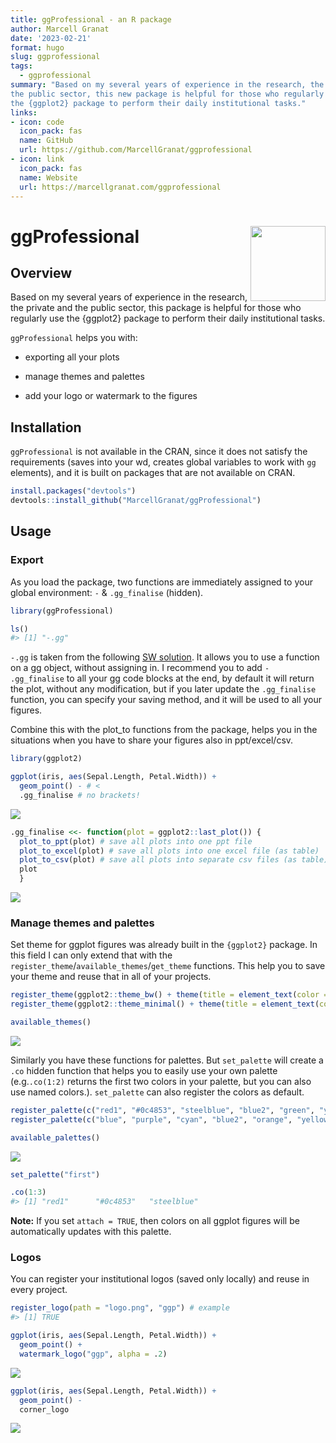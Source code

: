 ```yaml
---
title: ggProfessional - an R package
author: Marcell Granat
date: '2023-02-21'
format: hugo
slug: ggprofessional
tags:
  - ggprofessional
summary: "Based on my several years of experience in the research, the private and
the public sector, this new package is helpful for those who regularly use
the {ggplot2} package to perform their daily institutional tasks."
links:
- icon: code
  icon_pack: fas
  name: GitHub
  url: https://github.com/MarcellGranat/ggprofessional
- icon: link
  icon_pack: fas
  name: Website
  url: https://marcellgranat.com/ggprofessional
---
```



# ggProfessional <img src="featured.png" align="right" width="120px" />

## Overview

Based on my several years of experience in the research, the private and
the public sector, this package is helpful for those who regularly use
the {ggplot2} package to perform their daily institutional tasks.

`ggProfessional` helps you with:

- exporting all your plots

- manage themes and palettes

- add your logo or watermark to the figures

## Installation

`ggProfessional` is not available in the CRAN, since it does not satisfy
the requirements (saves into your wd, creates global variables to work
with `gg` elements), and it is built on packages that are not available
on CRAN.

``` r
install.packages("devtools")
devtools::install_github("MarcellGranat/ggProfessional")
```

## Usage

### Export

As you load the package, two functions are immediately assigned to your
global environment: `-` & `.gg_finalise` (hidden).

``` r
library(ggProfessional)
```

``` r
ls()
#> [1] "-.gg"
```

`-.gg` is taken from the following [SW
solution](https://stackoverflow.com/questions/40637088/how-to-pipe-forward-a-ggplot-object).
It allows you to use a function on a gg object, without assigning in. I
recommend you to add `- .gg_finalise` to all your gg code blocks at the
end, by default it will return the plot, without any modification, but
if you later update the `.gg_finalise` function, you can specify your
saving method, and it will be used to all your figures.

Combine this with the plot_to<filetype> functions from the package,
helps you in the situations when you have to share your figures also in
ppt/excel/csv.

``` r
library(ggplot2)

ggplot(iris, aes(Sepal.Length, Petal.Width)) +
  geom_point() - # <
  .gg_finalise # no brackets!
```
<img src="https://raw.githubusercontent.com/MarcellGranat/ggprofessional/main/man/figures/unnamed-chunk-5-1.png" align="center" />


``` r
.gg_finalise <<- function(plot = ggplot2::last_plot()) {
  plot_to_ppt(plot) # save all plots into one ppt file
  plot_to_excel(plot) # save all plots into one excel file (as table)
  plot_to_csv(plot) # save all plots into separate csv files (as table)
  plot
  }
```

<img src="https://raw.githubusercontent.com/MarcellGranat/ggprofessional/main/man/figures/meme.png" align="center" />

### Manage themes and palettes

Set theme for ggplot figures was already built in the `{ggplot2}`
package. In this field I can only extend that with the
`register_theme`/`available_themes`/`get_theme` functions. This help you
to save your theme and reuse that in all of your projects.

``` r
register_theme(ggplot2::theme_bw() + theme(title = element_text(color = "red")), name = "rbw")
register_theme(ggplot2::theme_minimal() + theme(title = element_text(color = "green")), name = "gminimal")
```

``` r
available_themes()
```

<img src="https://raw.githubusercontent.com/MarcellGranat/ggprofessional/main/man/figures/unnamed-chunk-9-1.png" align="center" />

Similarly you have these functions for palettes. But `set_palette` will
create a `.co` hidden function that helps you to easily use your own
palette (e.g.`.co(1:2)` returns the first two colors in your palette,
but you can also use named colors.). `set_palette` can also register the
colors as default.

``` r
register_palette(c("red1", "#0c4853", "steelblue", "blue2", "green", "yellow", "#FF6F91"), name = "first")
register_palette(c("blue", "purple", "cyan", "blue2", "orange", "yellow", "#FF6F91"), name = "sec")
```

``` r
available_palettes()
```

<img src="https://raw.githubusercontent.com/MarcellGranat/ggprofessional/main/man/figures/unnamed-chunk-12-1.png" align="center" />

``` r
set_palette("first")
```

``` r
.co(1:3)
#> [1] "red1"      "#0c4853"   "steelblue"
```

**Note:** If you set `attach = TRUE`, then colors on all ggplot figures
will be automatically updates with this palette.

### Logos

You can register your institutional logos (saved only locally) and reuse
in every project.

``` r
register_logo(path = "logo.png", "ggp") # example
#> [1] TRUE

ggplot(iris, aes(Sepal.Length, Petal.Width)) +
  geom_point() +
  watermark_logo("ggp", alpha = .2)
```

<img src="https://raw.githubusercontent.com/MarcellGranat/ggprofessional/main/man/figures/unnamed-chunk-16-1.png" align="center" />

``` r
ggplot(iris, aes(Sepal.Length, Petal.Width)) +
  geom_point() -
  corner_logo
```
<img src="https://raw.githubusercontent.com/MarcellGranat/ggprofessional/main/man/figures/unnamed-chunk-17-1.png" align="center" />
